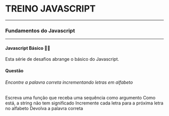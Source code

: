 # TREINO JAVASCRIPT #
---
### Fundamentos do Javascript ###
---
#### Javascript Básico 👨‍💻
Esta série de desafios abrange o básico do Javascript.
#### Questão
###### Encontre a palavra correta incrementando letras em alfabeto
Escreva uma função que receba uma sequência como argumento
Como está, a string não tem significado
Incremente cada letra para a próxima letra no alfabeto
Devolva a palavra correta